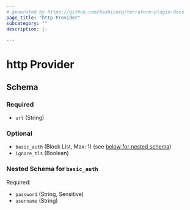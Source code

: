 ```yaml
---
# generated by https://github.com/hashicorp/terraform-plugin-docs
page_title: "http Provider"
subcategory: ""
description: |-
  
---
```


# http Provider





<!-- schema generated by tfplugindocs -->
## Schema

### Required

- `url` (String)

### Optional

- `basic_auth` (Block List, Max: 1) (see [below for nested schema](#nestedblock--basic_auth))
- `ignore_tls` (Boolean)

<a id="nestedblock--basic_auth"></a>
### Nested Schema for `basic_auth`

Required:

- `password` (String, Sensitive)
- `username` (String)
